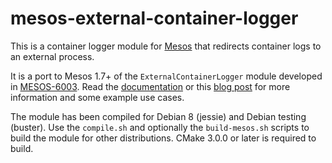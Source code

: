 # mesos-external-container-logger

This is a container logger module for [Mesos](http://mesos.apache.org/)
that redirects container logs to an external process.

It is a port to Mesos 1.7+ of the `ExternalContainerLogger` module
developed in
[MESOS-6003](https://issues.apache.org/jira/browse/MESOS-6003).
Read the [documentation](https://reviews.apache.org/r/51258/) or this
[blog post](https://wjoel.com/posts/mesos-container-log-forwarding-with-filebeat.html)
for more information and some example use cases.

The module has been compiled for Debian 8 (jessie) and Debian testing (buster).
Use the `compile.sh` and optionally the
`build-mesos.sh` scripts to build the module for other distributions.
CMake 3.0.0 or later is required to build.
